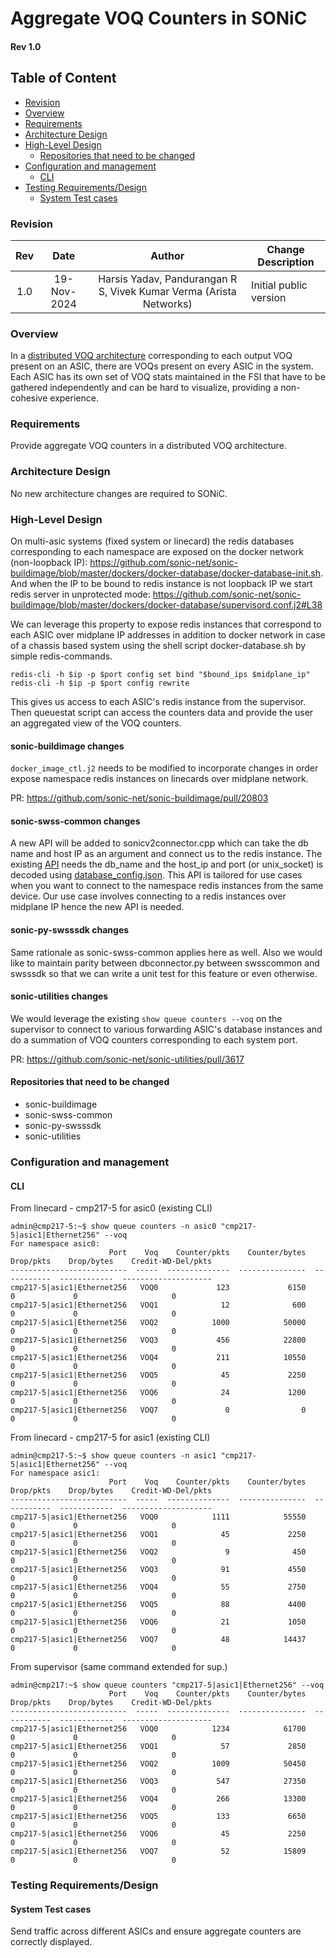 # Aggregate VOQ Counters in SONiC #
#### Rev 1.0

## Table of Content
   * [Revision](#revision)
   * [Overview](#overview)
   * [Requirements](#requirements)
   * [Architecture Design](#architecture-design)
   * [High-Level Design](#high-level-design)
      * [Repositories that need to be changed](#repositories-that-need-to-be-changed)
   * [Configuration and management](#configuration-and-management)
      * [CLI](#cli)
   * [Testing Requirements/Design](#testing-requirementsdesign)
      * [System Test cases](#system-test-cases)  

### Revision 
| Rev |     Date    |       Author                                                                       | Change Description                |
|:---:|:-----------:|:----------------------------------------------------------------------------------:|-----------------------------------|
| 1.0 | 19-Nov-2024 | Harsis Yadav, Pandurangan R S, Vivek Kumar Verma (Arista Networks)               | Initial public version            | 

### Overview 

In a [distributed VOQ architecture](https://github.com/sonic-net/SONiC/blob/master/doc/voq/architecture.md) corresponding to each output VOQ present on an ASIC, there are VOQs present on every ASIC in the system. Each ASIC has its own set of VOQ stats maintained in the FSI that have to be gathered independently and can be hard to visualize, providing a non-cohesive experience.

### Requirements

Provide aggregate VOQ counters in a distributed VOQ architecture.

### Architecture Design 

No new architecture changes are required to SONiC. 

### High-Level Design

On multi-asic systems (fixed system or linecard) the redis databases corresponding to each namespace are exposed on the docker network (non-loopback IP): https://github.com/sonic-net/sonic-buildimage/blob/master/dockers/docker-database/docker-database-init.sh. And when the IP to be bound to redis instance is not loopback IP we start redis server in unprotected mode: https://github.com/sonic-net/sonic-buildimage/blob/master/dockers/docker-database/supervisord.conf.j2#L38

We can leverage this property to expose redis instances that correspond to each ASIC over midplane IP addresses in addition to docker network in case of a chassis based system using the shell script docker-database.sh by simple redis-commands.

```
redis-cli -h $ip -p $port config set bind "$bound_ips $midplane_ip"
redis-cli -h $ip -p $port config rewrite
```

This gives us access to each ASIC's redis instance from the supervisor. Then queuestat script can access the counters data and provide the user an aggregated view of the VOQ counters.

#### sonic-buildimage changes
`docker_image_ctl.j2` needs to be modified to incorporate changes in order expose namespace redis instances on linecards over midplane network.

PR: https://github.com/sonic-net/sonic-buildimage/pull/20803

#### sonic-swss-common changes
A new API will be added to sonicv2connector.cpp which can take the db name and host IP as an argument and connect us to the redis instance. The existing [API](https://github.com/sonic-net/sonic-swss-common/blob/202411/common/sonicv2connector.cpp#L18-L30) needs the db_name and the host_ip and port (or unix_socket) is decoded using [database_config.json](https://github.com/sonic-net/sonic-buildimage/blob/master/dockers/docker-database/database_config.json.j2). This API is tailored for use cases when you want to connect to the namespace redis instances from the same device. Our use case involves connecting to a redis instances over midplane IP hence the new API is needed. 

#### sonic-py-swsssdk changes
Same rationale as sonic-swss-common applies here as well. Also we would like to maintain parity between dbconnector.py between swsscommon and swsssdk so that we can write a unit test for this feature or even otherwise.

#### sonic-utilities changes
We would leverage the existing `show queue counters --voq` on the supervisor to connect to various forwarding ASIC's database instances and do a summation of VOQ counters corresponding to each system port.

PR: https://github.com/sonic-net/sonic-utilities/pull/3617

#### Repositories that need to be changed
   * sonic-buildimage 
   * sonic-swss-common 
   * sonic-py-swsssdk
   * sonic-utilities 

### Configuration and management 
#### CLI

From linecard - cmp217-5 for asic0 (existing CLI)
```
admin@cmp217-5:~$ show queue counters -n asic0 "cmp217-5|asic1|Ethernet256" --voq
For namespace asic0:
                      Port    Voq    Counter/pkts    Counter/bytes    Drop/pkts    Drop/bytes    Credit-WD-Del/pkts
--------------------------  -----  --------------  ---------------  -----------  ------------  --------------------
cmp217-5|asic1|Ethernet256   VOQ0             123             6150            0             0                     0
cmp217-5|asic1|Ethernet256   VOQ1              12              600            0             0                     0
cmp217-5|asic1|Ethernet256   VOQ2            1000            50000            0             0                     0
cmp217-5|asic1|Ethernet256   VOQ3             456            22800            0             0                     0
cmp217-5|asic1|Ethernet256   VOQ4             211            10550            0             0                     0
cmp217-5|asic1|Ethernet256   VOQ5              45             2250            0             0                     0
cmp217-5|asic1|Ethernet256   VOQ6              24             1200            0             0                     0
cmp217-5|asic1|Ethernet256   VOQ7               0                0            0             0                     0
```

From linecard - cmp217-5 for asic1 (existing CLI)
```
admin@cmp217-5:~$ show queue counters -n asic1 "cmp217-5|asic1|Ethernet256" --voq
For namespace asic1:
                      Port    Voq    Counter/pkts    Counter/bytes    Drop/pkts    Drop/bytes    Credit-WD-Del/pkts
--------------------------  -----  --------------  ---------------  -----------  ------------  --------------------
cmp217-5|asic1|Ethernet256   VOQ0            1111            55550            0             0                     0
cmp217-5|asic1|Ethernet256   VOQ1              45             2250            0             0                     0
cmp217-5|asic1|Ethernet256   VOQ2               9              450            0             0                     0
cmp217-5|asic1|Ethernet256   VOQ3              91             4550            0             0                     0
cmp217-5|asic1|Ethernet256   VOQ4              55             2750            0             0                     0
cmp217-5|asic1|Ethernet256   VOQ5              88             4400            0             0                     0
cmp217-5|asic1|Ethernet256   VOQ6              21             1050            0             0                     0
cmp217-5|asic1|Ethernet256   VOQ7              48            14437            0             0                     0

```

From supervisor (same command extended for sup.)

```
admin@cmp217:~$ show queue counters "cmp217-5|asic1|Ethernet256" --voq
                      Port    Voq    Counter/pkts    Counter/bytes    Drop/pkts    Drop/bytes    Credit-WD-Del/pkts
--------------------------  -----  --------------  ---------------  -----------  ------------  --------------------
cmp217-5|asic1|Ethernet256   VOQ0            1234            61700            0             0                     0
cmp217-5|asic1|Ethernet256   VOQ1              57             2850            0             0                     0
cmp217-5|asic1|Ethernet256   VOQ2            1009            50450            0             0                     0
cmp217-5|asic1|Ethernet256   VOQ3             547            27350            0             0                     0
cmp217-5|asic1|Ethernet256   VOQ4             266            13300            0             0                     0
cmp217-5|asic1|Ethernet256   VOQ5             133             6650            0             0                     0
cmp217-5|asic1|Ethernet256   VOQ6              45             2250            0             0                     0
cmp217-5|asic1|Ethernet256   VOQ7              52            15809            0             0                     0

```

### Testing Requirements/Design  
#### System Test cases
Send traffic across different ASICs and ensure aggregate counters are correctly displayed.
